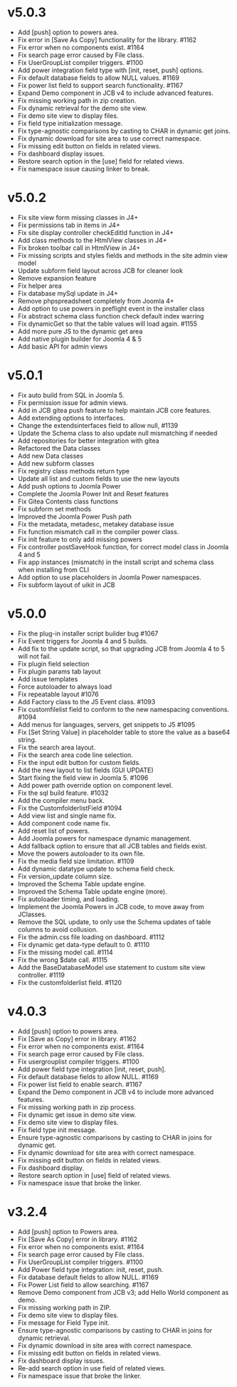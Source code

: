 # v5.0.3

- Add [push] option to powers area.
- Fix error in [Save As Copy] functionality for the library. #1162
- Fix error when no components exist. #1164
- Fix search page error caused by File class.
- Fix UserGroupList compiler triggers. #1100
- Add power integration field type with [init, reset, push] options.
- Fix default database fields to allow NULL values. #1169
- Fix power list field to support search functionality. #1167
- Expand Demo component in JCB v4 to include advanced features.
- Fix missing working path in zip creation.
- Fix dynamic retrieval for the demo site view.
- Fix demo site view to display files.
- Fix field type initialization message.
- Fix type-agnostic comparisons by casting to CHAR in dynamic get joins.
- Fix dynamic download for site area to use correct namespace.
- Fix missing edit button on fields in related views.
- Fix dashboard display issues.
- Restore search option in the [use] field for related views.
- Fix namespace issue causing linker to break.

# v5.0.2

- Fix site view form missing classes in J4+
- Fix permissions tab in items in J4+
- Fix site display controller checkEditId function in J4+
- Add class methods to the HtmlView classes in J4+
- Fix broken toolbar call in HtmlView in J4+
- Fix missing scripts and styles fields and methods in the site admin view model
- Update subform field layout across JCB for cleaner look
- Remove expansion feature
- Fix helper area
- Fix database mySql update in J4+
- Remove phpspreadsheet completely from Joomla 4+
- Add option to use powers in preflight event in the installer class
- Fix abstract schema class function check default index warring
- Fix dynamicGet so that the table values will load again. #1155
- Add more pure JS to the dynamic get area
- Add native plugin builder for Joomla 4 & 5
- Add basic API for admin views

# v5.0.1

- Fix auto build from SQL in Joomla 5.
- Fix permission issue for admin views.
- Add in JCB gitea push feature to help maintain JCB core features.
- Add extending options to interfaces.
- Change the extendsinterfaces field to allow null, #1139
- Update the Schema class to also update null mismatching if needed
- Add repositories for better integration with gitea
- Refactored the Data classes
- Add new Data classes
- Add new subform classes
- Fix registry class methods return type
- Update all list and custom fields to use the new layouts
- Add push options to Joomla Power
- Complete the Joomla Power Init and Reset features
- Fix Gitea Contents class functions
- Fix subform set methods
- Improved the Joomla Power Push path
- Fix the metadata, metadesc, metakey database issue
- Fix function mismatch call in the compiler power class.
- Fix init feature to only add missing powers
- Fix controller postSaveHook function, for correct model class in Joomla 4 and 5
- Fix app instances (mismatch) in the install script and schema class when installing from CLI
- Add option to use placeholders in Joomla Power namespaces.
- Fix subform layout of uikit in JCB

# v5.0.0

- Fix the plug-in installer script builder bug #1067
- Fix Event triggers for Joomla 4 and 5 builds.
- Add fix to the update script, so that upgrading JCB from Joomla 4 to 5 will not fail.
- Fix plugin field selection
- Fix plugin params tab layout
- Add issue templates
- Force autoloader to always load
- Fix repeatable layout #1076
- Add Factory class to the J5 Event class. #1093
- Fix customfilelist field to conform to the new namespacing conventions. #1094
- Add menus for languages, servers, get snippets to J5 #1095
- Fix [Set String Value] in placeholder table to store the value as a base64 string.
- Fix the search area layout.
- Fix the search area code line selection.
- Fix the input edit button for custom fields.
- Add the new layout to list fields (GUI UPDATE)
- Start fixing the field view in Joomla 5. #1096
- Add power path override option on component level.
- Fix the sql build feature. #1032
- Add the compiler menu back.
- Fix the CustomfolderlistField #1094
- Add view list and single name fix.
- Add component code name fix.
- Add reset list of powers.
- Add Joomla powers for namespace dynamic management.
- Add fallback option to ensure that all JCB tables and fields exist.
- Move the powers autoloader to its own file.
- Fix the media field size limitation. #1109
- Add dynamic datatype update to schema field check.
- Fix version_update column size.
- Improved the Schema Table update engine.
- Improved the Schema Table update engine (more).
- Fix autoloader timing, and loading.
- Implement the Joomla Powers in JCB code, to move away from JClasses.
- Remove the SQL update, to only use the Schema updates of table columns to avoid collusion.
- Fix the admin.css file loading on dashboard. #1112
- Fix dynamic get data-type default to 0. #1110
- Fix the missing model call. #1114
- Fix the wrong $date call. #1115
- Add the BaseDatabaseModel use statement to custom site view controller. #1119
- Fix the customfolderlist field. #1120

# v4.0.3

- Add [push] option to powers area.
- Fix [Save as Copy] error in library. #1162
- Fix error when no components exist. #1164
- Fix search page error caused by File class.
- Fix usergrouplist compiler triggers. #1100
- Add power field type integration [init, reset, push].
- Fix default database fields to allow NULL. #1169
- Fix power list field to enable search. #1167
- Expand the Demo component in JCB v4 to include more advanced features.
- Fix missing working path in zip process.
- Fix dynamic get issue in demo site view.
- Fix demo site view to display files.
- Fix field type init message.
- Ensure type-agnostic comparisons by casting to CHAR in joins for dynamic get.
- Fix dynamic download for site area with correct namespace.
- Fix missing edit button on fields in related views.
- Fix dashboard display.
- Restore search option in [use] field of related views.
- Fix namespace issue that broke the linker.

# v3.2.4

- Add [push] option to Powers area.
- Fix [Save As Copy] error in library. #1162
- Fix error when no components exist. #1164
- Fix search page error caused by File class.
- Fix UserGroupList compiler triggers. #1100
- Add Power field type integration: init, reset, push.
- Fix database default fields to allow NULL. #1169
- Fix Power List field to allow searching. #1167
- Remove Demo component from JCB v3; add Hello World component as demo.
- Fix missing working path in ZIP.
- Fix demo site view to display files.
- Fix message for Field Type init.
- Ensure type-agnostic comparisons by casting to CHAR in joins for dynamic retrieval.
- Fix dynamic download in site area with correct namespace.
- Fix missing edit button on fields in related views.
- Fix dashboard display issues.
- Re-add search option in use field of related views.
- Fix namespace issue that broke the linker.